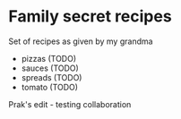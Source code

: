 
# Family secret recipes

Set of recipes as given by my grandma

- pizzas (TODO)
- sauces (TODO)
- spreads (TODO)
- tomato (TODO)


Prak's edit - testing collaboration
